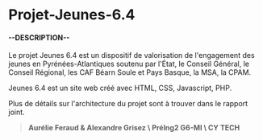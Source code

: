 # **Projet-Jeunes-6.4**

#### **--DESCRIPTION--**  

Le projet Jeunes 6.4 est un dispositif de valorisation de l'engagement des jeunes en Pyrénées-Atlantiques soutenu par l'État, le Conseil Général, le Conseil Régional, les CAF Béarn Soule et Pays Basque, la MSA, la CPAM.  

Jeunes 6.4 est un site web créé avec HTML, CSS, Javascript, PHP.  

Plus de détails sur l'architecture du projet sont à trouver dans le rapport joint.

> **Aurélie Feraud & Alexandre Grisez \ PréIng2 G6-MI \ CY TECH**
